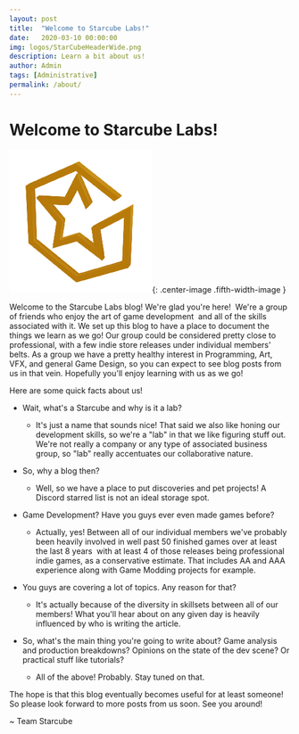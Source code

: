 ```yaml
---
layout: post
title:  "Welcome to Starcube Labs!"
date:   2020-03-10 00:00:00
img: logos/StarCubeHeaderWide.png
description: Learn a bit about us!
author: Admin
tags: [Administrative]
permalink: /about/
---
```



# Welcome to Starcube Labs!

![Starcube Labs](/assets/img/logos/StarCubeRender4_Logo_sm.png){: .center-image .fifth-width-image }

Welcome to the Starcube Labs blog! We're glad you're here!  We're a group of friends who enjoy the art of game development  and all of the skills associated with it. We set up this blog to have a place to document the things we learn as we go! Our group could be considered pretty close to professional, with a few indie store releases under individual members' belts. As a group we have a pretty healthy interest in Programming, Art, VFX, and general Game Design, so you can expect to see blog posts from us in that vein. Hopefully you'll enjoy learning with us as we go!

Here are some quick facts about us!

* Wait, what's a Starcube and why is it a lab?

  * It's just a name that sounds nice! That said we also like honing our development skills, so we're a "lab" in that we like figuring stuff out. We're not really a company or any type of associated business group, so "lab" really accentuates our collaborative nature.

* So, why a blog then?

  * Well, so we have a place to put discoveries and pet projects! A Discord starred list is not an ideal storage spot.

* Game Development? Have you guys ever even made games before?

  * Actually, yes! Between all of our individual members we've probably been heavily involved in well past 50 finished games over at least the last 8 years  with at least 4 of those releases being professional indie games, as a conservative estimate. That includes AA and AAA experience along with Game Modding projects for example.

* You guys are covering a lot of topics. Any reason for that?

  * It's actually because of the diversity in skillsets between all of our members! What you'll hear about on any given day is heavily influenced by who is writing the article.

* So, what's the main thing you're going to write about? Game analysis and production breakdowns? Opinions on the state of the dev scene? Or practical stuff like tutorials?

  * All of the above! Probably. Stay tuned on that.

The hope is that this blog eventually becomes useful for at least someone! So please look forward to more posts from us soon. See you around!


~ Team Starcube

